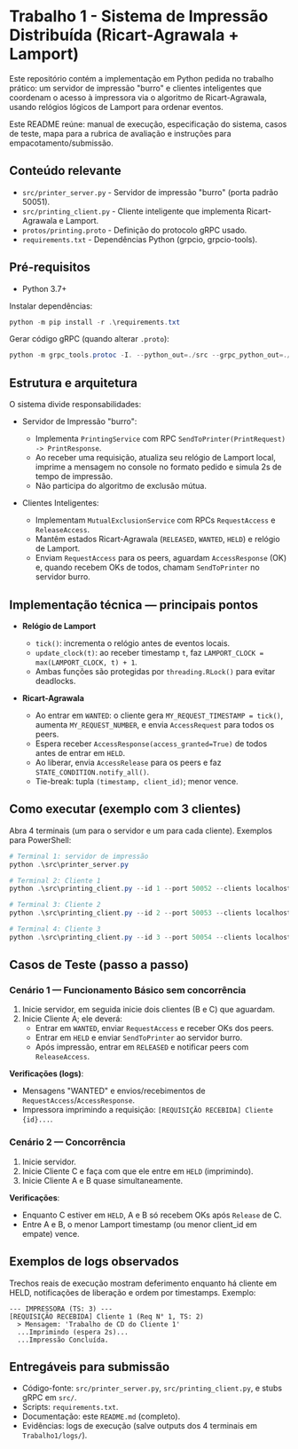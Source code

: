 # Trabalho 1 - Sistema de Impressão Distribuída (Ricart-Agrawala + Lamport)

Este repositório contém a implementação em Python pedida no trabalho prático:
um servidor de impressão "burro" e clientes inteligentes que coordenam o acesso
à impressora via o algoritmo de Ricart-Agrawala, usando relógios lógicos de
Lamport para ordenar eventos.

Este README reúne: manual de execução, especificação do sistema, casos de teste,
mapa para a rubrica de avaliação e instruções para empacotamento/submissão.

## Conteúdo relevante
- `src/printer_server.py` - Servidor de impressão "burro" (porta padrão 50051).
- `src/printing_client.py` - Cliente inteligente que implementa Ricart-Agrawala e Lamport.
- `protos/printing.proto` - Definição do protocolo gRPC usado.
- `requirements.txt` - Dependências Python (grpcio, grpcio-tools).

## Pré-requisitos
- Python 3.7+

Instalar dependências:

```powershell
python -m pip install -r .\requirements.txt
```

Gerar código gRPC (quando alterar `.proto`):

```powershell
python -m grpc_tools.protoc -I. --python_out=./src --grpc_python_out=./src protos/printing.proto
```

## Estrutura e arquitetura
O sistema divide responsabilidades:

- Servidor de Impressão "burro":
  - Implementa `PrintingService` com RPC `SendToPrinter(PrintRequest) -> PrintResponse`.
  - Ao receber uma requisição, atualiza seu relógio de Lamport local, imprime a
    mensagem no console no formato pedido e simula 2s de tempo de impressão.
  - Não participa do algoritmo de exclusão mútua.

- Clientes Inteligentes:
  - Implementam `MutualExclusionService` com RPCs `RequestAccess` e `ReleaseAccess`.
  - Mantêm estados Ricart-Agrawala (`RELEASED`, `WANTED`, `HELD`) e relógio de Lamport.
  - Enviam `RequestAccess` para os peers, aguardam `AccessResponse` (OK) e, quando
    recebem OKs de todos, chamam `SendToPrinter` no servidor burro.

## Implementação técnica — principais pontos

- **Relógio de Lamport**
  - `tick()`: incrementa o relógio antes de eventos locais.
  - `update_clock(t)`: ao receber timestamp `t`, faz `LAMPORT_CLOCK = max(LAMPORT_CLOCK, t) + 1`.
  - Ambas funções são protegidas por `threading.RLock()` para evitar deadlocks.

- **Ricart-Agrawala**
  - Ao entrar em `WANTED`: o cliente gera `MY_REQUEST_TIMESTAMP = tick()`, aumenta
    `MY_REQUEST_NUMBER`, e envia `AccessRequest` para todos os peers.
  - Espera receber `AccessResponse(access_granted=True)` de todos antes de entrar em `HELD`.
  - Ao liberar, envia `AccessRelease` para os peers e faz `STATE_CONDITION.notify_all()`.
  - Tie-break: tupla `(timestamp, client_id)`; menor vence.

## Como executar (exemplo com 3 clientes)
Abra 4 terminais (um para o servidor e um para cada cliente). Exemplos para PowerShell:

```powershell
# Terminal 1: servidor de impressão
python .\src\printer_server.py

# Terminal 2: Cliente 1
python .\src\printing_client.py --id 1 --port 50052 --clients localhost:50053,localhost:50054 --server localhost:50051

# Terminal 3: Cliente 2
python .\src\printing_client.py --id 2 --port 50053 --clients localhost:50052,localhost:50054 --server localhost:50051

# Terminal 4: Cliente 3
python .\src\printing_client.py --id 3 --port 50054 --clients localhost:50052,localhost:50053 --server localhost:50051
```

## Casos de Teste (passo a passo)

### Cenário 1 — Funcionamento Básico sem concorrência
1. Inicie servidor, em seguida inicie dois clientes (B e C) que aguardam.
2. Inicie Cliente A; ele deverá:
   - Entrar em `WANTED`, enviar `RequestAccess` e receber OKs dos peers.
   - Entrar em `HELD` e enviar `SendToPrinter` ao servidor burro.
   - Após impressão, entrar em `RELEASED` e notificar peers com `ReleaseAccess`.

**Verificações (logs)**:
- Mensagens "WANTED" e envios/recebimentos de `RequestAccess`/`AccessResponse`.
- Impressora imprimindo a requisição: `[REQUISIÇÃO RECEBIDA] Cliente {id}...`.

### Cenário 2 — Concorrência
1. Inicie servidor.
2. Inicie Cliente C e faça com que ele entre em `HELD` (imprimindo).
3. Inicie Cliente A e B quase simultaneamente.

**Verificações**:
- Enquanto C estiver em `HELD`, A e B só recebem OKs após `Release` de C.
- Entre A e B, o menor Lamport timestamp (ou menor client_id em empate) vence.

## Exemplos de logs observados

Trechos reais de execução mostram deferimento enquanto há cliente em HELD, notificações
de liberação e ordem por timestamps. Exemplo:

```
--- IMPRESSORA (TS: 3) ---
[REQUISIÇÃO RECEBIDA] Cliente 1 (Req N° 1, TS: 2)
  > Mensagem: 'Trabalho de CD do Cliente 1'
  ...Imprimindo (espera 2s)...
  ...Impressão Concluída.
```

## Entregáveis para submissão

- Código-fonte: `src/printer_server.py`, `src/printing_client.py`, e stubs gRPC em `src/`.
- Scripts: `requirements.txt`.
- Documentação: este `README.md` (completo).
- Evidências: logs de execução (salve outputs dos 4 terminais em `Trabalho1/logs/`).